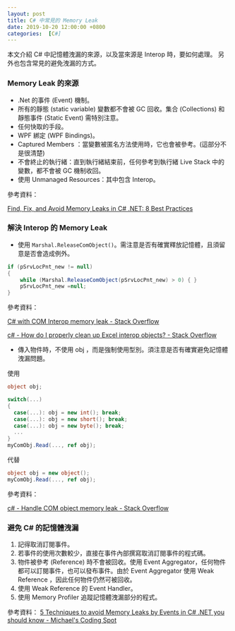 ```yaml
---
layout: post
title: C# 中常見的 Memory Leak
date: 2019-10-20 12:00:00 +0800
categories:  [C#]
---
```


本文介紹 C# 中記憶體洩漏的來源，以及當來源是 Interop 時，要如何處理。
另外也包含常見的避免洩漏的方式。

### Memory Leak 的來源

- .Net 的事件 (Event) 機制。
- 所有的靜態 (static variable) 變數都不會被 GC 回收。集合 (Collections) 和靜態事件 (Static Event) 需特別注意。
- 任何快取的手段。
- WPF 綁定 (WPF Bindings)。
- Captured Members ：當變數被匿名方法使用時，它也會被參考。(這部分不是很清楚)
- 不會終止的執行緒：直到執行緒結束前，任何參考到執行緒 Live Stack 中的變數，都不會被 GC 機制收回。
- 使用 Unmanaged Resources：其中包含 Interop。

參考資料：

[Find, Fix, and Avoid Memory Leaks in C# .NET: 8 Best Practices](https://michaelscodingspot.com/find-fix-and-avoid-memory-leaks-in-c-net-8-best-practices/)

### 解決 Interop 的 Memory Leak

- 使用 `Marshal.ReleaseComObject()`。需注意是否有確實釋放記憶體，且須留意是否會造成例外。
``` csharp
if (pSrvLocPnt_new != null)
{
    while (Marshal.ReleaseComObject(pSrvLocPnt_new) > 0) { }
    pSrvLocPnt_new =null;
}
```
參考資料：

[C# with COM Interop memory leak - Stack Overflow](https://stackoverflow.com/questions/24659012/c-sharp-with-com-interop-memory-leak)

[c# - How do I properly clean up Excel interop objects? - Stack Overflow](https://stackoverflow.com/questions/158706/how-do-i-properly-clean-up-excel-interop-objects/158752#158752)

- 傳入物件時，不使用 obj ，而是強制使用型別。須注意是否有確實避免記憶體洩漏問題。

使用
``` csharp
object obj;

switch(...)
{
  case(...): obj = new int(); break;
  case(...): obj = new short(); break;
  case(...): obj = new byte(); break;
  ...
}
myComObj.Read(..., ref obj);
```

代替
``` csharp
object obj = new object();
myComObj.Read(..., ref obj);
```

參考資料：

[c# - Handle COM object memory leak - Stack Overflow](https://stackoverflow.com/questions/26532071/handle-com-object-memory-leak)

### 避免 C# 的記憶體洩漏

1. 記得取消訂閱事件。
2. 若事件的使用次數較少，直接在事件內部撰寫取消訂閱事件的程式碼。
3. 物件被參考 (Reference) 時不會被回收。使用 Event Aggregator，任何物件都可以訂閱事件，也可以發布事件。由於 Event Aggregator 使用 Weak Reference ，因此任何物件仍然可被回收。
4. 使用 Weak Reference 的 Event Handler。
5. 使用 Memory Profiler 追蹤記憶體洩漏部分的程式。

參考資料：
[5 Techniques to avoid Memory Leaks by Events in C# .NET you should know - Michael's Coding Spot](https://michaelscodingspot.com/5-techniques-to-avoid-memory-leaks-by-events-in-c-net-you-should-know/)

